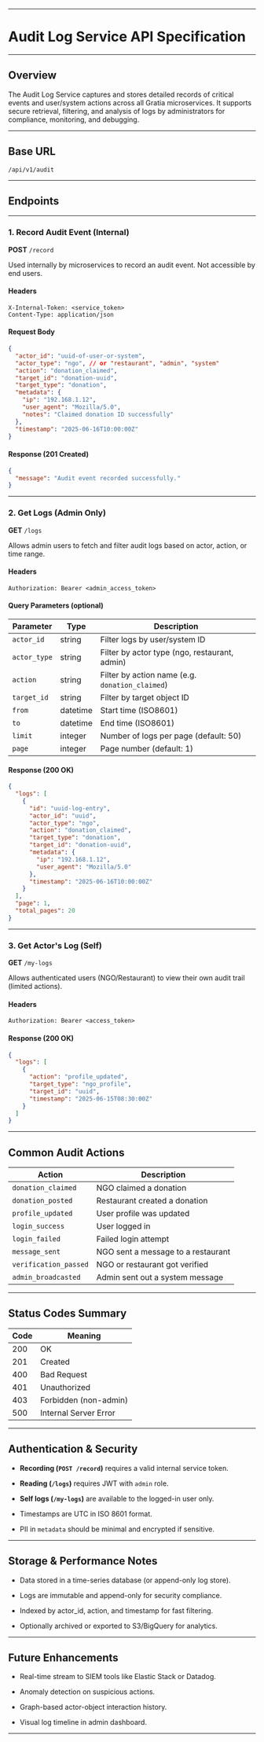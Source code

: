 ***


# Audit Log Service API Specification

***


## Overview

The Audit Log Service captures and stores detailed records of critical events and user/system actions across all Gratia microservices. It supports secure retrieval, filtering, and analysis of logs by administrators for compliance, monitoring, and debugging.

***


## Base URL

    /api/v1/audit

***


## Endpoints

***


### 1. Record Audit Event (Internal)

**POST** `/record`

Used internally by microservices to record an audit event. Not accessible by end users.


#### Headers

    X-Internal-Token: <service_token>
    Content-Type: application/json


#### Request Body

```json
{
  "actor_id": "uuid-of-user-or-system",
  "actor_type": "ngo", // or "restaurant", "admin", "system"
  "action": "donation_claimed",
  "target_id": "donation-uuid",
  "target_type": "donation",
  "metadata": {
    "ip": "192.168.1.12",
    "user_agent": "Mozilla/5.0",
    "notes": "Claimed donation ID successfully"
  },
  "timestamp": "2025-06-16T10:00:00Z"
}
```


#### Response (201 Created)

```json
{
  "message": "Audit event recorded successfully."
}
```

***


### 2. Get Logs (Admin Only)

**GET** `/logs`

Allows admin users to fetch and filter audit logs based on actor, action, or time range.


#### Headers

    Authorization: Bearer <admin_access_token>


#### Query Parameters (optional)

| Parameter    | Type     | Description                                     |
| ------------ | -------- | ----------------------------------------------- |
| `actor_id`   | string   | Filter logs by user/system ID                   |
| `actor_type` | string   | Filter by actor type (ngo, restaurant, admin)   |
| `action`     | string   | Filter by action name (e.g. `donation_claimed`) |
| `target_id`  | string   | Filter by target object ID                      |
| `from`       | datetime | Start time (ISO8601)                            |
| `to`         | datetime | End time (ISO8601)                              |
| `limit`      | integer  | Number of logs per page (default: 50)           |
| `page`       | integer  | Page number (default: 1)                        |


#### Response (200 OK)

```json
{
  "logs": [
    {
      "id": "uuid-log-entry",
      "actor_id": "uuid",
      "actor_type": "ngo",
      "action": "donation_claimed",
      "target_type": "donation",
      "target_id": "donation-uuid",
      "metadata": {
        "ip": "192.168.1.12",
        "user_agent": "Mozilla/5.0"
      },
      "timestamp": "2025-06-16T10:00:00Z"
    }
  ],
  "page": 1,
  "total_pages": 20
}
```

***


### 3. Get Actor's Log (Self)

**GET** `/my-logs`

Allows authenticated users (NGO/Restaurant) to view their own audit trail (limited actions).


#### Headers

    Authorization: Bearer <access_token>


#### Response (200 OK)

```json
{
  "logs": [
    {
      "action": "profile_updated",
      "target_type": "ngo_profile",
      "target_id": "uuid",
      "timestamp": "2025-06-15T08:30:00Z"
    }
  ]
}
```

***


## Common Audit Actions

| Action                | Description                        |
| --------------------- | ---------------------------------- |
| `donation_claimed`    | NGO claimed a donation             |
| `donation_posted`     | Restaurant created a donation      |
| `profile_updated`     | User profile was updated           |
| `login_success`       | User logged in                     |
| `login_failed`        | Failed login attempt               |
| `message_sent`        | NGO sent a message to a restaurant |
| `verification_passed` | NGO or restaurant got verified     |
| `admin_broadcasted`   | Admin sent out a system message    |

***


## Status Codes Summary

| Code | Meaning               |
| ---- | --------------------- |
| 200  | OK                    |
| 201  | Created               |
| 400  | Bad Request           |
| 401  | Unauthorized          |
| 403  | Forbidden (non-admin) |
| 500  | Internal Server Error |

***


## Authentication & Security

- **Recording (`POST /record`)** requires a valid internal service token.

- **Reading (`/logs`)** requires JWT with `admin` role.

- **Self logs (`/my-logs`)** are available to the logged-in user only.

- Timestamps are UTC in ISO 8601 format.

- PII in `metadata` should be minimal and encrypted if sensitive.

***


## Storage & Performance Notes

- Data stored in a time-series database (or append-only log store).

- Logs are immutable and append-only for security compliance.

- Indexed by actor\_id, action, and timestamp for fast filtering.

- Optionally archived or exported to S3/BigQuery for analytics.

***


## Future Enhancements

- Real-time stream to SIEM tools like Elastic Stack or Datadog.

- Anomaly detection on suspicious actions.

- Graph-based actor-object interaction history.

- Visual log timeline in admin dashboard.

***
